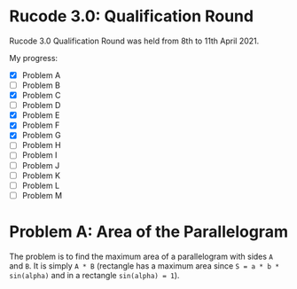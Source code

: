 # Rucode 3.0: Qualification Round

Rucode 3.0 Qualification Round was held from 8th to 11th April 2021.

My progress:

- [x] Problem A
- [ ] Problem B
- [x] Problem C
- [ ] Problem D
- [x] Problem E
- [x] Problem F
- [x] Problem G
- [ ] Problem H
- [ ] Problem I
- [ ] Problem J
- [ ] Problem K
- [ ] Problem L
- [ ] Problem M

# Problem A: Area of the Parallelogram

The problem is to find the maximum area of a parallelogram with sides `A` and `B`. It is simply `A * B` (rectangle has a maximum area since `S = a * b * sin(alpha)` and in a rectangle `sin(alpha) = 1`).